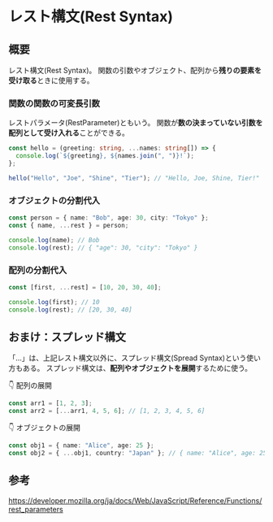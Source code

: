 # レスト構文(Rest Syntax)

## 概要

レスト構文(Rest Syntax)。
関数の引数やオブジェクト、配列から**残りの要素を受け取る**ときに使用する。

### 関数の関数の可変長引数

レストパラメータ(RestParameter)ともいう。
関数が**数の決まっていない引数を配列として受け入れる**ことができる。

```ts
const hello = (greeting: string, ...names: string[]) => {
  console.log(`${greeting}, ${names.join(", ")}!`);
};

hello("Hello", "Joe", "Shine", "Tier"); // "Hello, Joe, Shine, Tier!"
```

### オブジェクトの分割代入

```ts
const person = { name: "Bob", age: 30, city: "Tokyo" };
const { name, ...rest } = person;

console.log(name); // Bob
console.log(rest); // { "age": 30, "city": "Tokyo" }
```

### 配列の分割代入

```ts
const [first, ...rest] = [10, 20, 30, 40];

console.log(first); // 10
console.log(rest); // [20, 30, 40]
```

## おまけ：スプレッド構文

「...」は、上記レスト構文以外に、スプレッド構文(Spread Syntax)という使い方もある。
スプレッド構文は、**配列やオブジェクトを展開**するために使う。

👇 配列の展開

```ts
const arr1 = [1, 2, 3];
const arr2 = [...arr1, 4, 5, 6]; // [1, 2, 3, 4, 5, 6]
```

👇 オブジェクトの展開

```ts
const obj1 = { name: "Alice", age: 25 };
const obj2 = { ...obj1, country: "Japan" }; // { name: "Alice", age: 25, country: "Japan" }
```

## 参考

https://developer.mozilla.org/ja/docs/Web/JavaScript/Reference/Functions/rest_parameters

